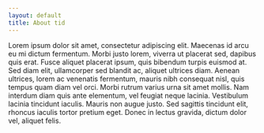 ```yaml
---
layout: default
title: About tid
---
```


<p>
Lorem ipsum dolor sit amet, consectetur adipiscing elit. Maecenas id arcu eu mi dictum fermentum. Morbi justo lorem, viverra ut placerat sed, dapibus quis erat. Fusce aliquet placerat ipsum, quis bibendum turpis euismod at. Sed diam elit, ullamcorper sed blandit ac, aliquet ultrices diam. Aenean ultrices, lorem ac venenatis fermentum, mauris nibh consequat nisl, quis tempus quam diam vel orci. Morbi rutrum varius urna sit amet mollis. Nam interdum diam quis ante elementum, vel feugiat neque lacinia. Vestibulum lacinia tincidunt iaculis. Mauris non augue justo. Sed sagittis tincidunt elit, rhoncus iaculis tortor pretium eget. Donec in lectus gravida, dictum dolor vel, aliquet felis.
</p>

